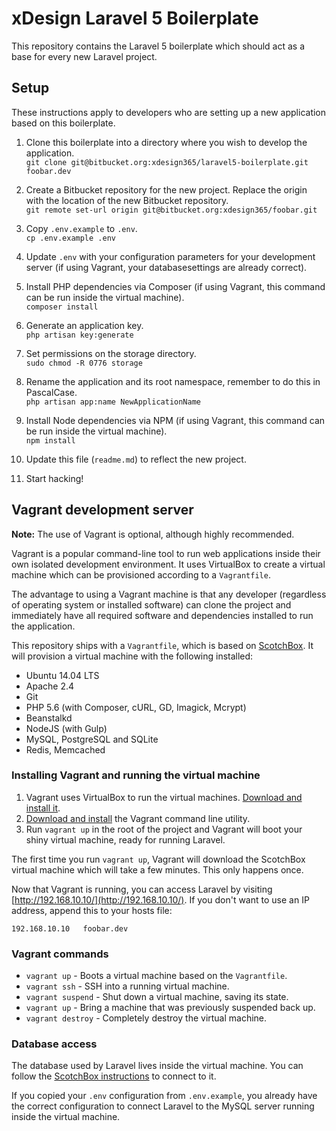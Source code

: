 # xDesign Laravel 5 Boilerplate

This repository contains the Laravel 5 boilerplate which should act as a base for every new Laravel project.

## Setup

These instructions apply to developers who are setting up a new application based on this boilerplate.

1. Clone this boilerplate into a directory where you wish to develop the application.  
    ```git clone git@bitbucket.org:xdesign365/laravel5-boilerplate.git foobar.dev```

2. Create a Bitbucket repository for the new project. Replace the origin with the location of the new Bitbucket repository.  
    ```git remote set-url origin git@bitbucket.org:xdesign365/foobar.git```

3. Copy `.env.example` to `.env`.  
    ```cp .env.example .env```

4. Update `.env` with your configuration parameters for your development server (if using Vagrant, your databasesettings are already correct).  

5. Install PHP dependencies via Composer (if using Vagrant, this command can be run inside the virtual machine).  
    ```composer install```

6. Generate an application key.  
    ```php artisan key:generate```

7. Set permissions on the storage directory.  
    ```sudo chmod -R 0776 storage```

8. Rename the application and its root namespace, remember to do this in PascalCase.  
    ```php artisan app:name NewApplicationName```

9. Install Node dependencies via NPM (if using Vagrant, this command can be run inside the virtual machine).  
    ```npm install```

9. Update this file (`readme.md`) to reflect the new project.

10. Start hacking!

## Vagrant development server

**Note:** The use of Vagrant is optional, although highly recommended.

Vagrant is a popular command-line tool to run web applications inside their own isolated development environment. It uses VirtualBox to create a virtual machine which can be provisioned according to a `Vagrantfile`.

The advantage to using a Vagrant machine is that any developer (regardless of operating system or installed software) can clone the project and immediately have all required software and dependencies installed to run the application.

This repository ships with a `Vagrantfile`, which is based on [ScotchBox](https://box.scotch.io/). It will provision a virtual machine with the following installed:

* Ubuntu 14.04 LTS
* Apache 2.4
* Git
* PHP 5.6 (with Composer, cURL, GD, Imagick, Mcrypt)
* Beanstalkd
* NodeJS (with Gulp)
* MySQL, PostgreSQL and SQLite
* Redis, Memcached

### Installing Vagrant and running the virtual machine

1. Vagrant uses VirtualBox to run the virtual machines. [Download and install it](https://www.virtualbox.org/wiki/Downloads).
2. [Download and install](https://www.vagrantup.com/downloads.html) the Vagrant command line utility.
3. Run `vagrant up` in the root of the project and Vagrant will boot your shiny virtual machine, ready for running Laravel.

The first time you run `vagrant up`, Vagrant will download the ScotchBox virtual machine which will take a few minutes. This only happens once.

Now that Vagrant is running, you can access Laravel by visiting [http://192.168.10.10/](http://192.168.10.10/). If you don't want to use an IP address, append this to your hosts file:

    192.168.10.10   foobar.dev

### Vagrant commands

* `vagrant up` - Boots a virtual machine based on the `Vagrantfile`.
* `vagrant ssh` - SSH into a running virtual machine.
* `vagrant suspend` - Shut down a virtual machine, saving its state.
* `vagrant up` - Bring a machine that was previously suspended back up.
* `vagrant destroy` - Completely destroy the virtual machine.

### Database access

The database used by Laravel lives inside the virtual machine. You can follow the [ScotchBox instructions](https://box.scotch.io/) to connect to it.

If you copied your `.env` configuration from `.env.example`, you already have the correct configuration to connect Laravel to the MySQL server running inside the virtual machine.